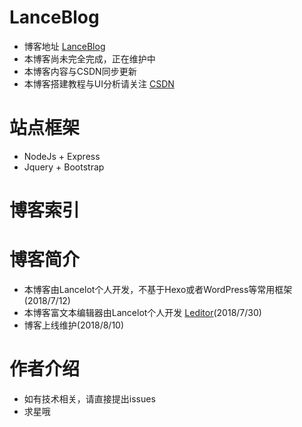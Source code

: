 # LanceBlog
- 博客地址 [LanceBlog](http://www.404lancelot.cn/)
- 本博客尚未完全完成，正在维护中
- 本博客内容与CSDN同步更新
- 本博客搭建教程与UI分析请关注 [CSDN](https://blog.csdn.net/u012312705)

# 站点框架
- NodeJs + Express
- Jquery + Bootstrap

# 博客索引
# 博客简介
- 本博客由Lancelot个人开发，不基于Hexo或者WordPress等常用框架(2018/7/12)
- 本博客富文本编辑器由Lancelot个人开发 [Leditor](https://github.com/xxx407410849/Leditor)(2018/7/30)
- 博客上线维护(2018/8/10)
# 作者介绍
- 如有技术相关，请直接提出issues
- 求星哦
